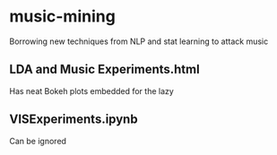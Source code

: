 # music-mining
Borrowing new techniques from NLP and stat learning to attack music

## LDA and Music Experiments.html

Has neat Bokeh plots embedded for the lazy

## VISExperiments.ipynb

Can be ignored
